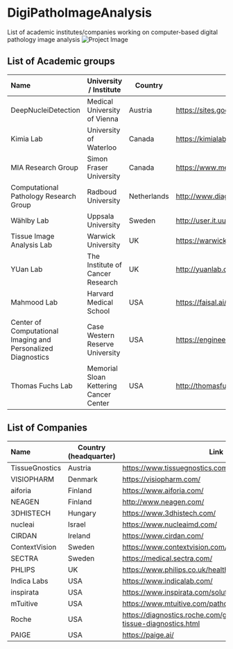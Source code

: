 # DigiPathoImageAnalysis


List of academic institutes/companies working on computer-based digital pathology image analysis 
![Project Image](https://github.com/masih4/DigiPathoImageAnalysis/blob/master/project_image.jpg)


## List of Academic groups

| Name | University / Institute | Country | Link |
| :---| --- | --- |  --- |
| DeepNucleiDetection                                         | Medical University of Vienna     | Austria    | https://sites.google.com/view/deepnucleidetection/news|
| Kimia Lab                                                   | University of Waterloo           | Canada     |https://kimialab.uwaterloo.ca/kimia/|
| MIA Research Group                                          | Simon Fraser University          | Canada     | https://www.medicalimageanalysis.com/ |
| Computational Pathology Research Group                      | Radboud University               | Netherlands|http://www.diagnijmegen.nl/index.php/Digital_Pathology|
| Wählby Lab                                                  | Uppsala University               | Sweden     |http://user.it.uu.se/~cli05194/|
| Tissue Image Analysis Lab                                   | Warwick University               | UK         | https://warwick.ac.uk/fac/sci/dcs/research/tia |
| YUan Lab                                                    | The Institute of Cancer Research | UK         | http://yuanlab.org/ |
| Mahmood Lab                                                 | Harvard Medical School           | USA        | https://faisal.ai/|
| Center of Computational Imaging and Personalized Diagnostics| Case Western Reserve University  | USA        |https://engineering.case.edu/centers/ccipd/|
| Thomas Fuchs Lab                                            | Memorial Sloan Kettering Cancer Center  | USA        | http://thomasfuchslab.org/|








## List of Companies
| Name | Country (headquarter) | Link |
| :---| --- | --- |
| TissueGnostics | Austria | https://www.tissuegnostics.com/ |
|VISIOPHARM| Denmark|https://visiopharm.com/|
| aiforia        | Finland | https://www.aiforia.com/ |
| NEAGEN         | Finland |http://www.neagen.com/|
| 3DHISTECH      | Hungary | https://www.3dhistech.com/ |
| nucleai        | Israel  | https://www.nucleaimd.com/|
| CIRDAN         | Ireland | https://www.cirdan.com/ |
| ContextVision  | Sweden  | https://www.contextvision.com/ |
| SECTRA         | Sweden  | https://medical.sectra.com/|
| PHLIPS         | UK      | https://www.philips.co.uk/healthcare/solutions/pathology|
| Indica Labs    | USA     | https://www.indicalab.com/ |
| inspirata      | USA     |  https://www.inspirata.com/solutions/digital-pathology/|
| mTuitive       | USA     |https://www.mtuitive.com/pathology.html|
| Roche          | USA     |https://diagnostics.roche.com/global/en/about/roche-tissue-diagnostics.html|
| PAIGE          | USA     |https://paige.ai/|


